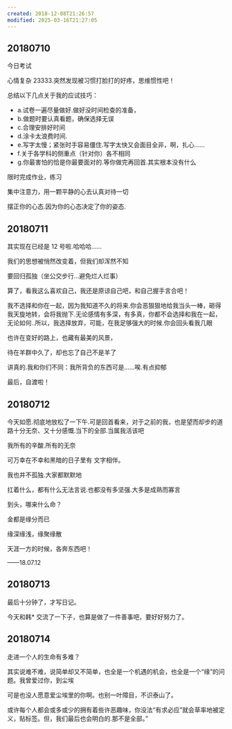 ```yaml
---
created: 2018-12-08T21:26:57
modified: 2025-03-16T21:27:05
---
```


## 20180710

今日考试

心情复杂 23333.突然发现被习惯打脸打的好疼，思维惯性吧！

总结以下几点关于我的应试技巧：

- a.试卷一遍尽量做好.做好没时间检查的准备，
- b.做题时要认真看题，确保选择无误
- c.合理安排好时间
- d.涂卡太浪费时间.
- e.写字太慢；紧张时手容易僵住.写字太快又会面目全非，啊，扎心……
- f.关于各学科的侧重点（针对你）各不相同
- g.你最害怕的恰是你最要面对的.等你做完再回首.其实根本没有什么

限时完成作业，练习

集中注意力，用一颗平静的心去认真对待一切

摆正你的心态.因为你的心态决定了你的姿态.

## 20180711

其实现在已经是 12 号啦.哈哈哈……

我们的思想被悄然改变着，但我们却浑然不知

要回归孤独（坐公交步行…避免烂人烂事）

算了，看我这么喜欢自己，我还是原谅自己吧，和自己握手言合吧！

我不选择和你在一起，因为我知道不久的将来.你会恶狠狠地给我当头一棒，砸得我天旋地转，会将我抛下.无论感情有多深，有多真，你都不会选择和我在一起，无论如何..所以，我选择放弃，可能，在我足够强大的时候.你会回头看我几眼

也许在变好的路上，也藏有最美的风景，

待在羊群中久了，却也忘了自己不是羊了

讲真的.我和你们不同：我所背负的东西可是……唉.有点抑郁

最后，自渡啦！

## 20180712

今天如愿.彻底地放松了一下午.可是回首看来，对于之前的我，也是望而却步的道路十分无奈、又十分感慨.当下的全部.当属我活该吧

我所有的辛酸.所有的无奈

可万幸在不幸和黑暗的日子里有 文字相伴。

我也并不孤独.大家都默默地

扛着什么，都有什么无法言说.也都没有多坚强.大多是成熟而寡言

到头，哪来什么命？

金都是缘分而已

缘深缘浅，缘聚缘散

天涯一方的时候，各奔东西吧！

——18.07.12

## 20180713

最后十分钟了，才写日记。

今天和韩\* 交流了一下子，也算是做了一件善事吧，要好好努力了。

## 20180714

走进一个人的生命有多难？

其实说难不难，说简单却又不简单，也全是一个机遇的机会，也全是一个“缘”的问题。我曾爱过你，到尘埃

可是也没人愿意爱尘埃里的你啊。也别一叶障目，不识泰山了。

或许每个人都会或多或少的拥有着些许恶趣味，你没法“有求必应”就会草率地被定义，贴标签。但，我们最后也会明白的.那不是全部。”
